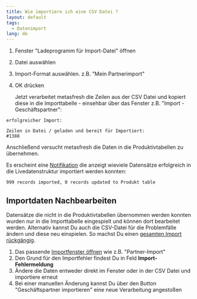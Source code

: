 ```yaml
---
title: Wie importiere ich eine CSV Datei ?
layout: default
tags:
  - Datenimport
lang: de
---
```


1. Fenster "Ladeprogramm für Import-Datei" öffnen
1. Datei auswählen
1. Import-Format auswählen. z.B. "Mein Partnerimport"
1. OK drücken

   Jetzt verarbeitet metasfresh die Zeilen aus der CSV Datei und kopiert diese in die Importtabelle - einsehbar über das Fenster z.B. "Import - Geschäftspartner":

```
erfolgreicher Import:

Zeilen in Datei / geladen und bereit für Importiert:
#1388
```
   
   Anschließend versucht metasfresh die Daten in die Produktivtabellen zu übernehmen.

   Es erscheint eine [Notifikation](Wie_sieht_eine_Notifikation_aus) die anzeigt wieviele Datensätze erfolgreich in die Livedatenstruktur importiert werden konnten:

```
999 records imported, 0 records updated to Produkt table
```

## Importdaten Nachbearbeiten

Datensätze die nicht in die Produktivtabellen übernommen werden konnten wurden nur in die Importtabelle eingespielt und können dort bearbeitet werden.
Alternativ kannst Du auch die CSV-Datei für die Problemfälle ändern und diese neu einspielen. So machst Du einen [gesamten Import rückgängig](Wie_mache_ich_einen_CSV_Import_komplett_rückgängig).

1. Das passende [Importfenster öffnen](Wie_finde_und_öffne_ich_ein_Fenster) wie z.B. "Partner-Import"
1. Den Grund für den Importfehler findest Du in Feld **Import-Fehlermeldung** 
1. Ändere die Daten entweder direkt im Fenster oder in der CSV Datei und importiere erneut
1. Bei einer manuellen Änderung kannst Du über den Button "Geschäftspartner importieren" eine neue Verarbeitung angestoßen

<!--
Docs ToDO
Spalte "status" auswerten da manche noch nicht einmal in die import tabelle landen.
beispiel greetings import
-->
